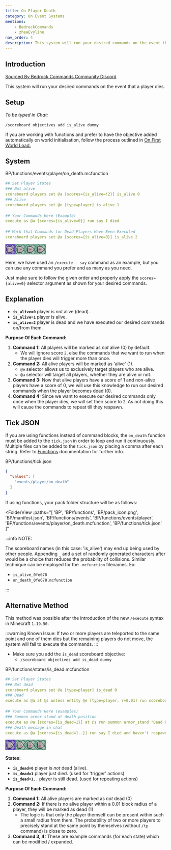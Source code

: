 ```yaml
---
title: On Player Death
category: On Event Systems
mentions:
    - BedrockCommands
    - zheaEvyline
nav_order: 4
description: This system will run your desired commands on the event that a player dies.
---
```


## Introduction

[Sourced By Bedrock Commands Community Discord](https://discord.gg/SYstTYx5G5)

This system will run your desired commands on the event that a player dies.

## Setup

*To be typed in Chat:*

`/scoreboard objectives add is_alive dummy`

If you are working with functions and prefer to have the objective added automatically on world initialisation, follow the process outlined in [On First World Load.](/commands/on-first-world-load)

## System

<CodeHeader>BP/functions/events/player/on_death.mcfunction</CodeHeader>

```yaml
## Set Player States
### Not alive
scoreboard players set @a [scores={is_alive=!2}] is_alive 0
### Alive
scoreboard players set @e [type=player] is_alive 1

## Your Commands Here (Example)
execute as @a [scores={is_alive=0}] run say I died

## Mark that Commands for Dead Players Have Been Executed
scoreboard players set @a [scores={is_alive=0}] is_alive 2
```

![commandBlockChain4](/assets/images/commands/commandBlockChain/4.png)

Here, we have used an `/execute - say` command as an example, but you can use any command you prefer and as many as you need.

Just make sure to follow the given order and properly apply the ` scores={alive=0} ` selector argument as shown for your desired commands.

## Explanation

- **` is_alive=0 `** player is *not* alive (dead).
- **` is_alive=1 `** player is alive.
- **` is_alive=2 `** player is dead and we have executed our desired commands on/from them.

**Purpose Of Each Command:**

1. **Command 1:** All players will be marked as *not* alive (0) by default.
    - We will ignore score `2`, else the commands that we want to run when the player dies will trigger more than once.
2. **Command 2:** All alive players will be marked as 'alive' (1).
    - `@e` selector allows us to exclusively target players who are alive.
    - `@a` selector will target all players, whether they are alive or not.
3. **Command 3:** Now that alive players have a score of 1 and non-alive players have a score of 0, we will use this knowledge to run our desired commands when the player becomes dead (0).
4. **Command 4:** Since we want to execute our desired commands only once when the player dies, we will set their score to `2`. As not doing this will cause the commands to repeat till they respawn.

## Tick JSON

If you are using functions instead of command blocks, the ` on_death ` function must be added to the ` tick.json ` in order to loop and run it continuously. Multiple files can be added to the ` tick.json ` by placing a comma after each string. Refer to [Functions](/commands/mcfunctions#tick-json) documentation for further info.

<CodeHeader>BP/functions/tick.json</CodeHeader>
```json
{
  "values": [
    "events/player/on_death"
  ]
}
```

If using functions, your pack folder structure will be as follows:

<FolderView
	:paths="[
    'BP',
    'BP/functions',
    'BP/pack_icon.png',
    'BP/manifest.json',
    'BP/functions/events',
    'BP/functions/events/player',
    'BP/functions/events/player/on_death.mcfunction',
    'BP/functions/tick.json'
]"
></FolderView>

:::info NOTE:

The scoreboard names (in this case: 'is_alive') may end up being used by other people. Appending ` _ ` and a set of randomly generated characters after would be a choice that reduces the probability of collisions. Similar technique can be employed for the ` .mcfunction ` filenames. Ex:
- ` is_alive_0fe678 `
- ` on_death_0fe678.mcfunction `

:::

## Alternative Method

This method was possible after the introduction of the new `/execute` syntax in Minecraft `1.19.50`.

:::warning Known Issue:
If two or more players are teleported to the same point and one of them dies but the remaining players do not move, the system will fail to execute the commands.
:::

- Make sure you add the `is_dead` scoreboard objective:
    - `/scoreboard objectives add is_dead dummy`

<CodeHeader>BP/functions/states/is_dead.mcfunction</CodeHeader>

```yaml
## Set Player States
### Not dead
scoreboard players set @e [type=player] is_dead 0
### Dead
execute as @a at @s unless entity @e [type=player, r=0.01] run scoreboard players add @s is_dead 1

## Your Commands Here (examples)
### Summon armor stand at death position
execute as @a [scores={is_dead=1}] at @s run summon armor_stand "Dead Player" ~~~
### Death message in chat
execute as @a [scores={is_dead=1..}] run say I died and haven't respawned yet.. 
```
![commandBlockChain4](/assets/images/commands/commandBlockChain/4.png)

**States:**

- **` is_dead=0 `** player is *not* dead (alive).
- **` is_dead=1 `** player just died. (used for 'trigger' actions)
- **` is_dead=1.. `** player is still dead. (used for repeating actions)

**Purpose Of Each Command:**

1. **Command 1:** All alive players are marked as *not* dead (0)
2. **Command 2:** If there is no alive player within a 0.01 block radius of a player, they will be marked as dead (1)
    - The logic is that only the player themself can be present within such a small radius from them. The probability of two or more players to precisely stand at the same point by themselves (without `/tp` command) is close to zero.
3. **Command 3, 4:** These are example commands (for each state) which can be modified / expanded.

